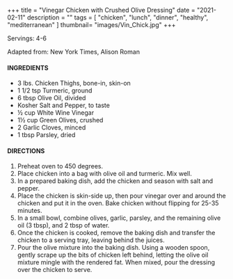 +++
title = "Vinegar Chicken with Crushed Olive Dressing"
date = "2021-02-11"
description = ""
tags = [
    "chicken",
    "lunch",
    "dinner",
    "healthy",
    "mediterranean"
]
thumbnail= "images/Vin_Chick.jpg"
+++

Servings: 4-6 <!--more-->

Adapted from: New York Times, Alison Roman 

#### INGREDIENTS 

* 3 lbs. Chicken Thighs, bone-in, skin-on
* 1 1/2 tsp Turmeric, ground 
* 6 tbsp Olive Oil, divided
* Kosher Salt and Pepper, to taste 
* ½ cup White Wine Vinegar 
* 1½ cup Green Olives, crushed 
* 2 Garlic Cloves, minced 
* 1 tbsp Parsley, dried 

#### DIRECTIONS 

1. Preheat oven to 450 degrees. 
2. Place chicken into a bag with olive oil and turmeric. Mix well. 
3. In a prepared baking dish, add the chicken and season with salt and pepper. 
4. Place the chicken is skin-side up, then pour vinegar over and around the chicken and put it in the oven. Bake chicken without flipping for 25-35 minutes. 
5. In a small bowl, combine olives, garlic, parsley, and the remaining olive oil (3 tbsp), and 2 tbsp of water.
6. Once the chicken is cooked, remove the baking dish and transfer the chicken to a serving tray, leaving behind the juices. 
7. Pour the olive mixture into the baking dish. Using a wooden spoon, gently scrape up the bits of chicken left behind, letting the olive oil mixture mingle with the rendered fat. When mixed, pour the dressing over the chicken to serve.  
